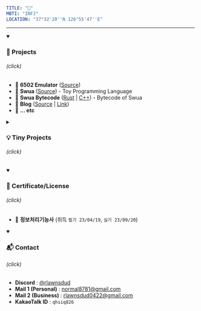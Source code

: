 ```yml
TITLE: "👋"
MBTI: "INFJ"
LOCATION: "37°32'20''N 126°55'47''E"
```

---
<details open>
  <summary><h3>🧩 Projects</h3> <h6>(click)</h6></summary>

  - 📃 **6502 Emulator** ([Source](https://github.com/yulmwu/6502))
  - 📃 **Swua** ([Source](https://github.com/yulmwu/swua)) - Toy Programming Language
  - 📃 **Swua Bytecode** ([Rust](https://github.com/yulmwu/ussua) | [C++](https://github.com/yulmwu/uswua-cpp)) - Bytecode of Swua
  - 📃 **Blog** ([Source](https://github.com/eocndp/eocndp.github.io) | [Link](eocndp.github.io))
  - 📃 **... etc**
</details>

<details>
  <summary><h3>💡 Tiny Projects</h3> <h6>(click)</h6></summary>

  - 📃 **Hiragana Quiz Game** ([Source](https://github.com/yulmwu/jp-study) | [Link](https://yulmwu.github.io/jp-study/))
    - 📃 **Quiz Game** 🔧 ([Source](https://github.com/yulmwu/quiz) | [Link](https://yulmwu.github.io/quiz/))
  - 📃 **yulmwu.github.io** ([Source](https://github.com/yulmwu/yulmwu.github.io) | [Link](https://yulmwu.github.io))
  - 📃 **Simple Rate Limiter** 🔧 ([Source](https://github.com/yulmwu/simple-rate-limiter))
  - 📃 **Simple Rest Client** 🔧 ([Source](https://github.com/yulmwu/simple-rest-client))
</details>

<details open>
  <summary><h3>📘 Certificate/License</h3> <h6>(click)</h6></summary>

  * 📖 **정보처리기능사** (취득 `필기 23/04/19`, `실기 23/09/20`)
</details>

<details open>
  <summary><h3>📬 Contact</h3> <h6>(click)</h6></summary>

  * **Discord** : [@rlawnsdud](https://discord.com/users/615383266412724246)
  * **Mail 1 (Personal)** : [normal8781@gmail.com](mailto:normal8781@gmail.com)
  * **Mail 2 (Business)** : [rlawnsdud0422@gmail.com](mailto:rlawnsdud0422@gmail.com)
  * **KakaoTalk ID** : `qhsiq826`
</details>
